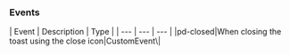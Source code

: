 <h3>Events</h3>
| Event | Description | Type |
 | --- | --- | --- |
|pd-closed|When closing the toast using the close icon|CustomEvent\<any\>|